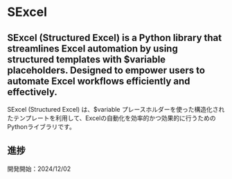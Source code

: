 # SExcel
SExcel (Structured Excel) is a Python library that streamlines Excel automation by using structured templates with $variable placeholders. Designed to empower users to automate Excel workflows efficiently and effectively.
---
SExcel (Structured Excel) は、$variable プレースホルダーを使った構造化されたテンプレートを利用して、Excelの自動化を効率的かつ効果的に行うためのPythonライブラリです。

## 進捗
開発開始：2024/12/02
